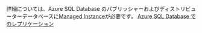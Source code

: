 詳細については、Azure SQL Database のパブリッシャーおよびディストリビューターデータベースに[Managed Instance](/azure/sql-database/sql-database-managed-instance)が必要です。 [Azure SQL Database でのレプリケーション](/azure/azure-sql/database/replication-to-sql-database)